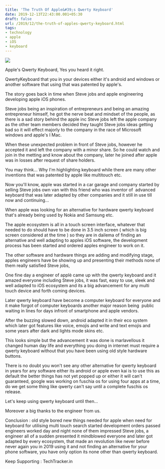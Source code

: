 ```yaml
---
title: 'The Truth Of Apple&#39;s Qwerty Keyboard'
date: 2019-12-13T22:43:00.001+05:30
draft: false
url: /2019/12/the-truth-of-apples-qwerty-keyboard.html
tags: 
- technology
- apple
- iOS
- keyboard
---
```


  

  

[![](https://lh3.googleusercontent.com/-umgGJ7QRUYs/Xg-ehugBhjI/AAAAAAAAAfg/wv4olhwun-INNgaceyQ1aNco7-vd5HoSQCLcBGAsYHQ/s1600/IMG_20200104_013300_400.jpg)](https://lh3.googleusercontent.com/-umgGJ7QRUYs/Xg-ehugBhjI/AAAAAAAAAfg/wv4olhwun-INNgaceyQ1aNco7-vd5HoSQCLcBGAsYHQ/s1600/IMG_20200104_013300_400.jpg)

  

Apple's Qwerty Keyboard, Yes you heard it right.

QwertyKeyboard that you in your devices either it's android and windows or another software that using that was patented by apple's.

  

The story goes back in time when Steve jobs and apple engineering developing apple iOS phones.

  

Steve jobs being an inspiration of entrepreneurs and being an amazing entrepreneur himself, he got the nerve beat and mindset of the people, as there is a sad story behind the apple inc Steve jobs left the apple company as the other team members decided they taught Steve jobs ideas getting bad so it will effect majorly to the company in the race of Microsoft windows and apple's I Mac.

  

When these unexpected problem in front of Steve jobs, however he accepted it and left the company with a minor share. So he could watch and join in the metting and know about the company, later he joined after apple was in losses after request of share holders.

  

You may think... Why I'm highlighting keyboard while there are many other inventions that was patented by apple like multitouch etc.

  

Now you'll know, apple was started in a car garage and company started by selling Steve jobs own van with this friend who was inventor of  advanced keyboard that was later adapted by other companies and it still in use till now and continuing...

  

When apple was looking for an alternative for hardware qwerty keyboard that's already being used by Nokia and Samsung etc.

  

The apple ecosystem is all in a touch screen interface, whatever that needed to do should have to be done in 3.5 inch screen ( which is big screen considered at the time ) so they are in dailema of finding an alternative and well adapting to apples iOS software, the development process has been started and ordered apples engineer to work on it.

  

The other software and hardware things are adding and modifying stage, apples engineers have be showing up and presenting their methods none of them really satisfied Steve jobs,

  

One fine day a engineer of applè came up with the qwerty keyboard and it amazed everyone including Steve jobs, it was fast, easy to use, sleek and well adapted to iOS ecosystem and its a big advancement for any multi touch device and forth coming devices.

  

Later qwerty keyboard have become a computer keyboard for everyone and it make forgot of computer keyboards another major reason being  public waiting in lines for days infront of smartphone and apple vendors.

  

After the buzzing slowed down, android adapted it in their eco system which later got features like voice, emojis and write and text emojis and some years after dark and lights mode skins etc. 

  

This looks simple but the advancement it was done is marlavellous it changed human day life and everything you doing in internet must require a qwerty keyboard without that you have been using old style hardware buttons.

  

There is no doubt you won't see any other alternative for qwerty keyboard in years for any software either its android or apple even kai is to use this as default the better things has not yet popped up or either it will can't guaranteed, google was working on fuschia os for using four apps at a time, do we get some thing like qwerty can't say until a complete fuschis os release.

  

Let's keep using qwerty keyboard until then... 

  

Moreover a big thanks to the engineer from us.

  

Conclusion : old style bored new things needed for apple when need for keyboard for utilising multi touch search started development orders passed engineers worked day and night none of them impressed Steve jobs, a engineer all of a sudden presented it mindblowed everyone and later got adapted by every ecosystem, that made an revolution like never before never again you in 2019 using it and not finding an alternative for your phone software, you have only option its none other than qwerty keyboard.

  

Keep Supporting : TechTracker.in